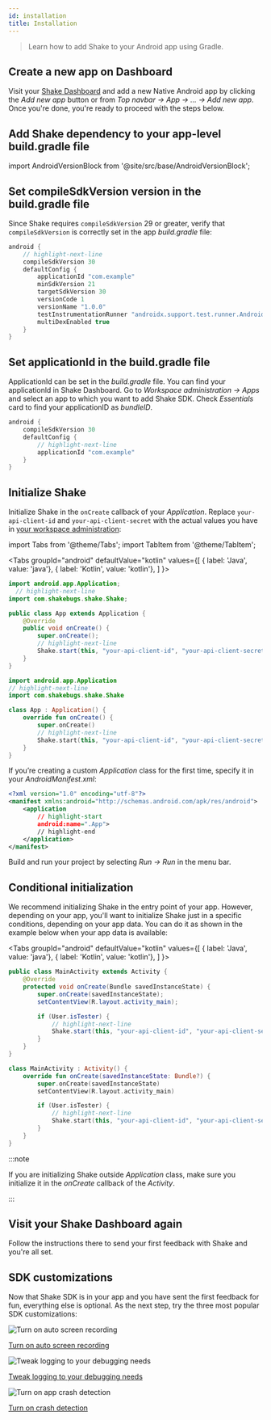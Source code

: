 ```yaml
---
id: installation
title: Installation
---
```


> Learn how to add Shake to your Android app using Gradle.

## Create a new app on Dashboard

Visit your [Shake Dashboard](https://app.shakebugs.com) and add a new Native Android app by clicking
the _Add new app_ button or from _Top navbar → App → ... → Add new app_.
Once you're done, you're ready to proceed with the steps below.

## Add Shake dependency to your app-level build.gradle file

import AndroidVersionBlock from '@site/src/base/AndroidVersionBlock';

<AndroidVersionBlock></AndroidVersionBlock>

## Set compileSdkVersion version in the build.gradle file

Since Shake requires `compileSdkVersion` 29 or greater, verify that `compileSdkVersion` is correctly set in the app _build.gradle_ file:

```groovy title="build.gradle"
android {
    // highlight-next-line
    compileSdkVersion 30
    defaultConfig {
        applicationId "com.example"
        minSdkVersion 21
        targetSdkVersion 30
        versionCode 1
        versionName "1.0.0"
        testInstrumentationRunner "androidx.support.test.runner.AndroidJUnitRunner"
        multiDexEnabled true
    }
}
```

## Set applicationId in the build.gradle file

ApplicationId can be set in the _build.gradle_ file. You can find your applicationld in Shake Dashboard. Go to _Workspace administration → Apps_ and select an app to which you want to add Shake SDK. Check _Essentials_ card to find your applicationID as _bundleID_.

```groovy title="build.gradle"
android {
    compileSdkVersion 30
    defaultConfig {
        // highlight-next-line
        applicationId "com.example"
    }
}
```

## Initialize Shake

Initialize Shake in the `onCreate` callback of your _Application_.
Replace `your-api-client-id` and `your-api-client-secret` with the actual values you have in [your workspace administration](https://app.shakebugs.com):

import Tabs from '@theme/Tabs';
import TabItem from '@theme/TabItem';

<Tabs
groupId="android"
defaultValue="kotlin"
values={[
{ label: 'Java', value: 'java'},
{ label: 'Kotlin', value: 'kotlin'},
]
}>

<TabItem value="java">

```java title="App.java"
import android.app.Application;
  // highlight-next-line
import com.shakebugs.shake.Shake;

public class App extends Application {
    @Override
    public void onCreate() {
        super.onCreate();
        // highlight-next-line
        Shake.start(this, "your-api-client-id", "your-api-client-secret");
    }
}
```

</TabItem>

<TabItem value="kotlin">

```kotlin title="App.kt"
import android.app.Application
// highlight-next-line
import com.shakebugs.shake.Shake

class App : Application() {
    override fun onCreate() {
        super.onCreate()
        // highlight-next-line
        Shake.start(this, "your-api-client-id", "your-api-client-secret")
    }
}
```

</TabItem>
</Tabs>

If you’re creating a custom _Application_ class for the first time, specify it in your _AndroidManifest.xml_:

```xml title="AndroidManifest.xml"
<?xml version="1.0" encoding="utf-8"?>
<manifest xmlns:android="http://schemas.android.com/apk/res/android">
    <application
        // highlight-start
        android:name=".App">
        // highlight-end
    </application>
</manifest>
```

Build and run your project by selecting _Run → Run_ in the menu bar.

## Conditional initialization

We recommend initializing Shake in the entry point of your app.
However, depending on your app, you'll want to initialize Shake just in a specific conditions, depending on your app data.
You can do it as shown in the example below when your app data is available:

<Tabs
groupId="android"
defaultValue="kotlin"
values={[
{ label: 'Java', value: 'java'},
{ label: 'Kotlin', value: 'kotlin'},
]
}>

<TabItem value="java">

```java title="MainActivity.java"
public class MainActivity extends Activity {
    @Override
    protected void onCreate(Bundle savedInstanceState) {
        super.onCreate(savedInstanceState);
        setContentView(R.layout.activity_main);

        if (User.isTester) {
            // highlight-next-line
            Shake.start(this, "your-api-client-id", "your-api-client-secret");
        }
    }
}
```

</TabItem>

<TabItem value="kotlin">

```kotlin title="MainActivity.kt"
class MainActivity : Activity() {
    override fun onCreate(savedInstanceState: Bundle?) {
        super.onCreate(savedInstanceState)
        setContentView(R.layout.activity_main)

        if (User.isTester) {
            // highlight-next-line
            Shake.start(this, "your-api-client-id", "your-api-client-secret")
        }
    }
}
```

</TabItem>
</Tabs>

:::note

If you are initializing Shake outside _Application_ class, make sure you initialize it in the _onCreate_ callback of the _Activity_.

:::

## Visit your Shake Dashboard again

Follow the instructions there to send your first feedback with Shake and you're all set.

## SDK customizations

Now that Shake SDK is in your app and you have sent the first feedback for fun, everything else is optional.
As the next step, try the three most popular SDK customizations:

<div class="featuresList">
    <div>
        <img src="/docs/img/screen-recording@2x.png" alt="Turn on auto screen recording"/>
        <p><a href="/docs/android/configuration-and-data/auto-screen-recording/">Turn on auto screen recording</a></p>
    </div>
    <div>
        <img src="/docs/img/steps-to-reproduce@2x.png" alt="Tweak logging to your debugging needs"/>
        <p><a href="/docs/android/configuration-and-data/activity-history">Tweak logging to your debugging needs</a></p>
    </div>
    <div>
        <img src="/docs/img/crash-reporting@2x.png" alt="Turn on app crash detection"/>
        <p><a href="/docs/android/crash-reports/overview">Turn on crash detection</a></p>
    </div>
</div>
